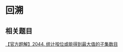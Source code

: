 # 回溯

<!-- TODO -->

## 相关题目

[【官方题解】2044. 统计按位或能得到最大值的子集数目](https://leetcode-cn.com/problems/count-number-of-maximum-bitwise-or-subsets/solution/tong-ji-an-wei-huo-neng-de-dao-zui-da-zh-r6zd/)
